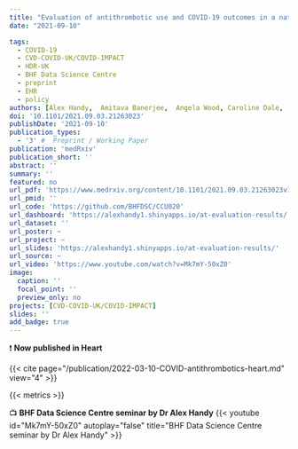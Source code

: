 ```yaml
---
title: "Evaluation of antithrombotic use and COVID-19 outcomes in a nationwide atrial fibrillation cohort"
date: "2021-09-10"

tags:
  - COVID-19
  - CVD-COVID-UK/COVID-IMPACT
  - HDR-UK
  - BHF Data Science Centre
  - preprint
  - EHR
  - policy
authors: [Alex Handy,  Amitava Banerjee,  Angela Wood, Caroline Dale,  Cathie Sudlow,  admin,  Daniel Bean,  Johan H Thygesen,  Mehrdad A Mizani,  Michail Katsoulis,  Reecha Sofat,  Richard Dobson, Rohan Takhar, Sam Hollings,  Spiros Denaxas,  Venexia Walker & CVD-COVID-UK Consortium]
doi: '10.1101/2021.09.03.21263023'
publishDate: '2021-09-10'
publication_types:
  - '3' #  Preprint / Working Paper
publication: 'medRxiv'
publication_short: ''
abstract: ''
summary: ''
featured: no
url_pdf: 'https://www.medrxiv.org/content/10.1101/2021.09.03.21263023v1.full.pdf'
url_pmid: ''
url_code: 'https://github.com/BHFDSC/CCU020'
url_dashboard: 'https://alexhandy1.shinyapps.io/at-evaluation-results/' # Doesn't display
url_dataset: ''
url_poster: ~
url_project: ~
url_slides: 'https://alexhandy1.shinyapps.io/at-evaluation-results/'
url_source: ~
url_video: 'https://www.youtube.com/watch?v=Mk7mY-50xZ0'
image:
  caption: ''
  focal_point: ''
  preview_only: no
projects: [CVD-COVID-UK/COVID-IMPACT]
slides: ''
add_badge: true
---
```


❗ **Now published in Heart**

{{< cite page="/publication/2022-03-10-COVID-antithrombotics-heart.md" view="4" >}}
  
{{< metrics >}}
  
📺 **BHF Data Science Centre seminar by Dr Alex Handy**
{{< youtube id="Mk7mY-50xZ0" autoplay="false" title="BHF Data Science Centre seminar by Dr Alex Handy" >}}